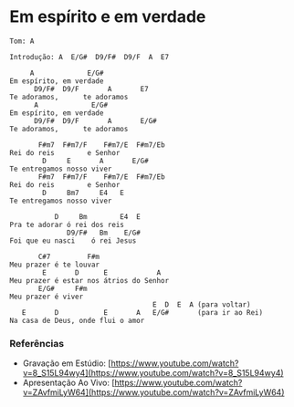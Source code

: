 # Em espírito e em verdade

```
Tom: A
```

```
Introdução: A  E/G#  D9/F#  D9/F  A  E7
```

```
     A             E/G#
Em espírito, em verdade
      D9/F#  D9/F       A       E7
Te adoramos,      te adoramos
      A             E/G#
Em espírito, em verdade
      D9/F#  D9/F       A       E/G#
Te adoramos,      te adoramos

       F#m7  F#m7/F    F#m7/E  F#m7/Eb
Rei do reis        e Senhor
        D     E       A       E/G#
Te entregamos nosso viver
       F#m7  F#m7/F    F#m7/E  F#m7/Eb
Rei do reis        e Senhor
        D     Bm7     E4   E
Te entregamos nosso viver

           D     Bm        E4  E
Pra te adorar ó rei dos reis
              D9/F#   Bm    E/G#
Foi que eu nasci    ó rei Jesus

       C#7         F#m
Meu prazer é te louvar
        E       D      E            A
Meu prazer é estar nos átrios do Senhor
       E/G#     F#m
Meu prazer é viver
                                   E  D  E  A (para voltar)
   E       D           E       A   E/G#       (para ir ao Rei)
Na casa de Deus, onde flui o amor
```

### Referências

* Gravação em Estúdio: [https://www.youtube.com/watch?v=8_S15L94wy4](https://www.youtube.com/watch?v=8_S15L94wy4)
* Apresentação Ao Vivo: [https://www.youtube.com/watch?v=ZAvfmiLyW64](https://www.youtube.com/watch?v=ZAvfmiLyW64)
